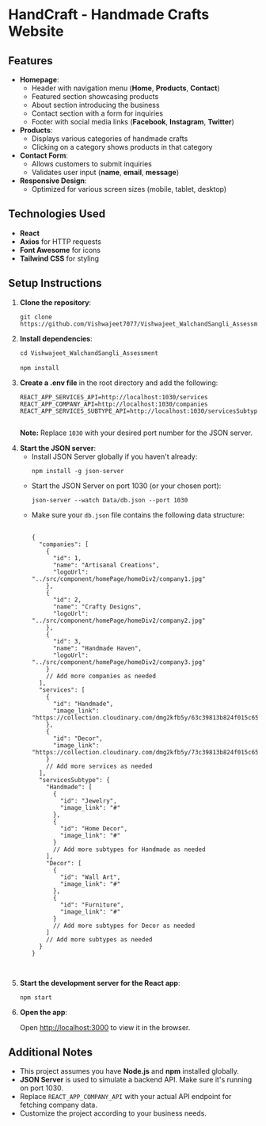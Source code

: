 <!DOCTYPE html>
<html lang="en">
<head>
  <meta charset="UTF-8">
  <meta name="viewport" content="width=device-width, initial-scale=1.0">
  <title>HandCraft - Handmade Crafts Website</title>
</head>
<body>
  <h1>HandCraft - Handmade Crafts Website</h1>

  <h2>Features</h2>
  <ul>
    <li><strong>Homepage</strong>:
      <ul>
        <li>Header with navigation menu (<strong>Home</strong>, <strong>Products</strong>, <strong>Contact</strong>)</li>
        <li>Featured section showcasing products</li>
        <li>About section introducing the business</li>
        <li>Contact section with a form for inquiries</li>
        <li>Footer with social media links (<strong>Facebook</strong>, <strong>Instagram</strong>, <strong>Twitter</strong>)</li>
      </ul>
    </li>
    <li><strong>Products</strong>:
      <ul>
        <li>Displays various categories of handmade crafts</li>
        <li>Clicking on a category shows products in that category</li>
      </ul>
    </li>
    <li><strong>Contact Form</strong>:
      <ul>
        <li>Allows customers to submit inquiries</li>
        <li>Validates user input (<strong>name</strong>, <strong>email</strong>, <strong>message</strong>)</li>
      </ul>
    </li>
    <li><strong>Responsive Design</strong>:
      <ul>
        <li>Optimized for various screen sizes (mobile, tablet, desktop)</li>
      </ul>
    </li>
  </ul>

  <h2>Technologies Used</h2>
  <ul>
    <li><strong>React</strong></li>
    <li><strong>Axios</strong> for HTTP requests</li>
    <li><strong>Font Awesome</strong> for icons</li>
    <li><strong>Tailwind CSS</strong> for styling</li>
  </ul>

  <h2>Setup Instructions</h2>
  <ol>
    <li><strong>Clone the repository</strong>:
      <pre><code>git clone https://github.com/Vishwajeet7077/Vishwajeet_WalchandSangli_Assessment</code></pre>
    </li>
    <li><strong>Install dependencies</strong>:
      <pre><code>cd Vishwajeet_WalchandSangli_Assessment</code><br>
<code>npm install</code></pre>
    </li>
    <li><strong>Create a .env file</strong> in the root directory and add the following:
      <pre><code>REACT_APP_SERVICES_API=http://localhost:1030/services
REACT_APP_COMPANY_API=http://localhost:1030/companies
REACT_APP_SERVICES_SUBTYPE_API=http://localhost:1030/servicesSubtype
      </code></pre>
      <p><strong>Note:</strong> Replace <code>1030</code> with your desired port number for the JSON server.</p>
    </li>
    <li><strong>Start the JSON server</strong>:
      <ul>
        <li>Install JSON Server globally if you haven't already:
          <pre><code>npm install -g json-server</code></pre>
        </li>
        <li>Start the JSON Server on port 1030 (or your chosen port):
          <pre><code>json-server --watch Data/db.json --port 1030</code></pre>
        </li>
        <li>Make sure your <code>db.json</code> file contains the following data structure:
          <pre>
            <code>
{
  "companies": [
    {
      "id": 1,
      "name": "Artisanal Creations",
      "logoUrl": "../src/component/homePage/homeDiv2/company1.jpg"
    },
    {
      "id": 2,
      "name": "Crafty Designs",
      "logoUrl": "../src/component/homePage/homeDiv2/company2.jpg"
    },
    {
      "id": 3,
      "name": "Handmade Haven",
      "logoUrl": "../src/component/homePage/homeDiv2/company3.jpg"
    }
    // Add more companies as needed
  ],
  "services": [
    {
      "id": "Handmade",
      "image_link": "https://collection.cloudinary.com/dmg2kfb5y/63c39813b824f015c656f98aa43cad6f"
    },
    {
      "id": "Decor",
      "image_link": "https://collection.cloudinary.com/dmg2kfb5y/73c39813b824f015c656f98aa43cad6f"
    }
    // Add more services as needed
  ],
  "servicesSubtype": {
    "Handmade": [
      {
        "id": "Jewelry",
        "image_link": "#"
      },
      {
        "id": "Home Decor",
        "image_link": "#"
      }
      // Add more subtypes for Handmade as needed
    ],
    "Decor": [
      {
        "id": "Wall Art",
        "image_link": "#"
      },
      {
        "id": "Furniture",
        "image_link": "#"
      }
      // Add more subtypes for Decor as needed
    ]
    // Add more subtypes as needed
  }
}
            </code>
          </pre>
        </li>
      </ul>
    </li>
    <li><strong>Start the development server for the React app</strong>:
      <pre><code>npm start</code></pre>
    </li>
    <li><strong>Open the app</strong>:
      <p>Open <a href="http://localhost:3000" target="_blank">http://localhost:3000</a> to view it in the browser.</p>
    </li>
  </ol>

  <h2>Additional Notes</h2>
  <ul>
    <li>This project assumes you have <strong>Node.js</strong> and <strong>npm</strong> installed globally.</li>
    <li><strong>JSON Server</strong> is used to simulate a backend API. Make sure it's running on port 1030.</li>
    <li>Replace <code>REACT_APP_COMPANY_API</code> with your actual API endpoint for fetching company data.</li>
    <li>Customize the project according to your business needs.</li>
  </ul>
</body>
</html>
